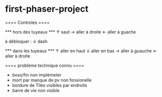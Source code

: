 # first-phaser-project
 ==== Controles ====

 *** hors des tuyeaux ***
  ↑ saut
  → aller à droite
  ← aller à guache

  à débloquer : ↓ dash 

 *** dans les tuyeaux ***
 ↑ aller en haut
 ↓ aller en bas
 → aller à guauche
 ← aller à droite


 ==== problème technique connu ====

 - boss/fin non implémeter
 - mort par manque de pv non fonxionelle
 - bordure de Tiles visibles par endroits
 - barre de vie non visible
